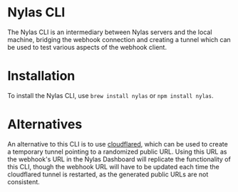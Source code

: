 # Nylas CLI
The Nylas CLI is an intermediary between Nylas servers and the local machine, bridging the webhook connection and creating a tunnel which can be used to test various aspects of the webhook client.

# Installation
To install the Nylas CLI, use `brew install nylas` or `npm install nylas`.

# Alternatives
An alternative to this CLI is to use [cloudflared](https://github.com/cloudflare/cloudflared), which can be used to create a temporary tunnel pointing to a randomized public URL. Using this URL as the webhook's URL in the Nylas Dashboard will replicate  the functionality of this CLI, though the webhook URL will have to be updated each time the cloudflared tunnel is restarted, as the generated public URLs are not consistent.